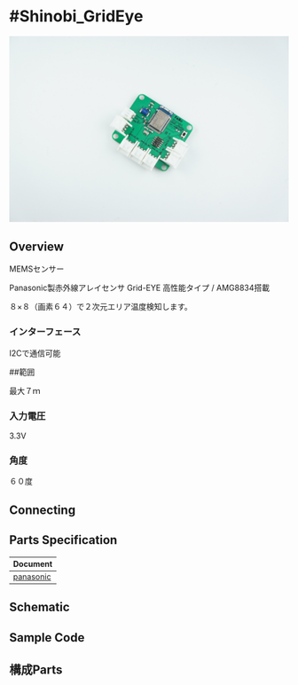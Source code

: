 # #Shinobi_GridEye

![](/img/Shinobi/Shinobi_ANA6_OLD.JPG)
<!--COLORME-->

## Overview

MEMSセンサー

Panasonic製赤外線アレイセンサ Grid-EYE 高性能タイプ / AMG8834搭載

８×８（画素６４）で２次元エリア温度検知します。

### インターフェース

I2Cで通信可能

##範囲

最大７ｍ

### 入力電圧

3.3V

### 角度

６０度

## Connecting

## Parts Specification
| Document |
|:--|
| [panasonic](https://industrial.panasonic.com/jp/products/sensors/built-in-sensors/grid-eye/grid-eye-high-performance-type-amg8834) |

## Schematic

## Sample Code

## 構成Parts
